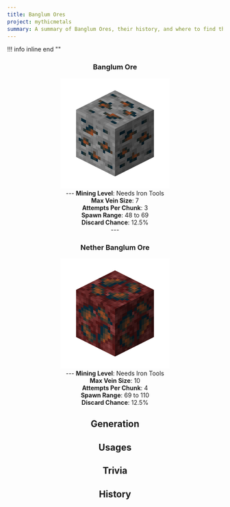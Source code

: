 ```yaml
---
title: Banglum Ores
project: mythicmetals
summary: A summary of Banglum Ores, their history, and where to find them.
---
```


!!! info inline end ""
    <center class=tooltip>
    <h3>**Banglum Ore**</h3>
    ![WRITE ALT TEXT HERE](../../assets/mythicmetals/banglum_ore.png)<br>
    ---
    **Mining Level**: Needs Iron Tools<br>
    **Max Vein Size**: 7<br>
    **Attempts Per Chunk**: 3<br>
    **Spawn Range**: 48 to 69<br>
    **Discard Chance**: 12.5%<br>
    ---
    <h3>**Nether Banglum Ore**</h3>
    ![WRITE ALT TEXT HERE](../../assets/mythicmetals/nether_banglum_ore.png)<br>
    ---
    **Mining Level**: Needs Iron Tools<br>
    **Max Vein Size**: 10<br>
    **Attempts Per Chunk**: 4<br>
    **Spawn Range**: 69 to 110<br>
    **Discard Chance**: 12.5%<br>


## Generation

## Usages

## Trivia

## History
